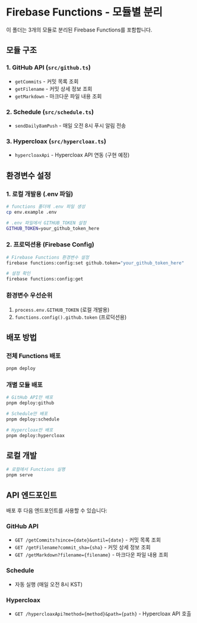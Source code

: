 # Firebase Functions - 모듈별 분리

이 폴더는 3개의 모듈로 분리된 Firebase Functions를 포함합니다.

## 모듈 구조

### 1. GitHub API (`src/github.ts`)
- `getCommits` - 커밋 목록 조회
- `getFilename` - 커밋 상세 정보 조회  
- `getMarkdown` - 마크다운 파일 내용 조회

### 2. Schedule (`src/schedule.ts`)
- `sendDaily8amPush` - 매일 오전 8시 푸시 알림 전송

### 3. Hypercloax (`src/hypercloax.ts`)
- `hypercloaxApi` - Hypercloax API 연동 (구현 예정)

## 환경변수 설정

### 1. 로컬 개발용 (.env 파일)
```bash
# functions 폴더에 .env 파일 생성
cp env.example .env

# .env 파일에서 GITHUB_TOKEN 설정
GITHUB_TOKEN=your_github_token_here
```

### 2. 프로덕션용 (Firebase Config)
```bash
# Firebase Functions 환경변수 설정
firebase functions:config:set github.token="your_github_token_here"

# 설정 확인
firebase functions:config:get
```

### 환경변수 우선순위
1. `process.env.GITHUB_TOKEN` (로컬 개발용)
2. `functions.config().github.token` (프로덕션용)

## 배포 방법

### 전체 Functions 배포
```bash
pnpm deploy
```

### 개별 모듈 배포
```bash
# GitHub API만 배포
pnpm deploy:github

# Schedule만 배포
pnpm deploy:schedule

# Hypercloax만 배포
pnpm deploy:hypercloax
```

## 로컬 개발

```bash
# 로컬에서 Functions 실행
pnpm serve
```

## API 엔드포인트

배포 후 다음 엔드포인트를 사용할 수 있습니다:

### GitHub API
- `GET /getCommits?since={date}&until={date}` - 커밋 목록 조회
- `GET /getFilename?commit_sha={sha}` - 커밋 상세 정보 조회
- `GET /getMarkdown?filename={filename}` - 마크다운 파일 내용 조회

### Schedule
- 자동 실행 (매일 오전 8시 KST)

### Hypercloax
- `GET /hypercloaxApi?method={method}&path={path}` - Hypercloax API 호출
